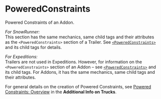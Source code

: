 # PoweredConstraints

Powered Constraints of an Addon.

*For SnowRunner:*  
This section has the same mechanics, same child tags and their attributes as the `<PoweredConstraints>` section of a Trailer. See [`<PoweredConstraints>`](./../../truck/poweredconstraints/index.md) and its child tags for details.

*For Expeditions:*  
Trailers are not used in Expeditions. However, for information on the `<PoweredConstraints>` section of an Addon – see [`<PoweredConstraints>`](./../../truck/poweredconstraints/index.md) and its child tags. For Addons, it has the same mechanics, same child tags and their attributes.

For general details on the creation of Powered Constraints, see [Powered Constraints: Overview](./../../../additional_info_on_trucks/powered_constraints/powered_constraints_overview.md) in the **Additional Info on Trucks**.